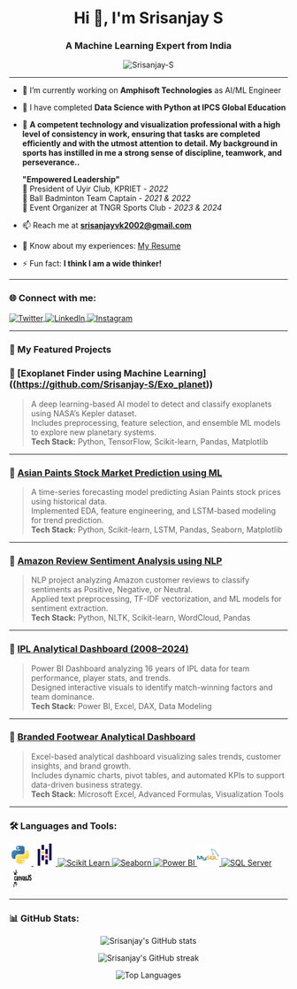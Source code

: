 <h1 align="center">Hi 👋, I'm Srisanjay S</h1>
<h3 align="center">A Machine Learning Expert from India</h3>

<p align="center"> 
  <img src="https://komarev.com/ghpvc/?username=Srisanjay-S&label=Profile%20views&color=0e75b6&style=flat" alt="Srisanjay-S" /> 
</p>

---

- 🔭 I’m currently working on **Amphisoft Technologies** as AI/ML Engineer

- 🌱 I have completed **Data Science with Python at IPCS Global Education**

- 💬 **A competent technology and visualization professional with a high level of consistency in work, ensuring
that tasks are completed efficiently and with the utmost attention to detail. My background in sports has
instilled in me a strong sense of discipline, teamwork, and perseverance..**

  **"Empowered Leadership"**  
  🔹 President of Uyir Club, KPRIET - *2022*  
  🔹 Ball Badminton Team Captain - *2021 & 2022*  
  🔹 Event Organizer at TNGR Sports Club - *2023 & 2024*

- 📫 Reach me at **srisanjayvk2002@gmail.com**

- 📄 Know about my experiences: [My Resume](https://drive.google.com/file/d/1UDUz4_HGW5Yi9Z07rrfOTvIi5U4KH54D/view?usp=drive_link)

- ⚡ Fun fact: **I think I am a wide thinker!**

---

<h3 align="left">🌐 Connect with me:</h3>
<p align="left">
<a href="https://twitter.com/srisanjay_vk18" target="_blank">
  <img align="center" src="https://raw.githubusercontent.com/rahuldkjain/github-profile-readme-generator/master/src/images/icons/Social/twitter.svg" alt="Twitter" height="30" width="40" />
</a>
<a href="https://linkedin.com/in/srisanjay-s" target="_blank">
  <img align="center" src="https://raw.githubusercontent.com/rahuldkjain/github-profile-readme-generator/master/src/images/icons/Social/linked-in-alt.svg" alt="LinkedIn" height="30" width="40" />
</a>
<a href="https://instagram.com/mr.dreamer_sri_18_" target="_blank">
  <img align="center" src="https://raw.githubusercontent.com/rahuldkjain/github-profile-readme-generator/master/src/images/icons/Social/instagram.svg" alt="Instagram" height="30" width="40" />
</a>
</p>

---

<h3 align="left">🚀 My Featured Projects</h3>

### 🔭 [Exoplanet Finder using Machine Learning] ((https://github.com/Srisanjay-S/Exo_planet))
> A deep learning-based AI model to detect and classify exoplanets using NASA’s Kepler dataset.  
> Includes preprocessing, feature selection, and ensemble ML models to explore new planetary systems.  
> **Tech Stack:** Python, TensorFlow, Scikit-learn, Pandas, Matplotlib  

---

### 🎨 [Asian Paints Stock Market Prediction using ML](https://github.com/Srisanjay-S/AsianPaints-Stock-Prediction)
> A time-series forecasting model predicting Asian Paints stock prices using historical data.  
> Implemented EDA, feature engineering, and LSTM-based modeling for trend prediction.  
> **Tech Stack:** Python, Scikit-learn, LSTM, Pandas, Seaborn, Matplotlib  

---

### 💬 [Amazon Review Sentiment Analysis using NLP](https://github.com/Srisanjay-S/Amazon-Review-Sentiment-Analysis)
> NLP project analyzing Amazon customer reviews to classify sentiments as Positive, Negative, or Neutral.  
> Applied text preprocessing, TF-IDF vectorization, and ML models for sentiment extraction.  
> **Tech Stack:** Python, NLTK, Scikit-learn, WordCloud, Pandas  

---

### 🏏 [IPL Analytical Dashboard (2008–2024)](https://github.com/Srisanjay-S/IPL-Analytics-Dashboard)
> Power BI Dashboard analyzing 16 years of IPL data for team performance, player stats, and trends.  
> Designed interactive visuals to identify match-winning factors and team dominance.  
> **Tech Stack:** Power BI, Excel, DAX, Data Modeling  

---

### 👟 [Branded Footwear Analytical Dashboard](https://github.com/Srisanjay-S/Footwear-Analytics-Dashboard)
> Excel-based analytical dashboard visualizing sales trends, customer insights, and brand growth.  
> Includes dynamic charts, pivot tables, and automated KPIs to support data-driven business strategy.  
> **Tech Stack:** Microsoft Excel, Advanced Formulas, Visualization Tools  

---

<h3 align="left">🛠️ Languages and Tools:</h3>
<p align="left">
  <a href="https://www.python.org" target="_blank" rel="noreferrer">
    <img src="https://raw.githubusercontent.com/devicons/devicon/master/icons/python/python-original.svg" alt="Python" width="40" height="40"/>
  </a>
  <a href="https://pandas.pydata.org/" target="_blank" rel="noreferrer">
    <img src="https://raw.githubusercontent.com/devicons/devicon/2ae2a900d2f041da66e950e4d48052658d850630/icons/pandas/pandas-original.svg" alt="Pandas" width="40" height="40"/>
  </a>
  <a href="https://scikit-learn.org/" target="_blank" rel="noreferrer">
    <img src="https://upload.wikimedia.org/wikipedia/commons/0/05/Scikit_learn_logo_small.svg" alt="Scikit Learn" width="40" height="40"/>
  </a>
  <a href="https://seaborn.pydata.org/" target="_blank" rel="noreferrer">
    <img src="https://seaborn.pydata.org/_images/logo-mark-lightbg.svg" alt="Seaborn" width="40" height="40"/>
  </a>
  <a href="https://powerbi.microsoft.com/" target="_blank" rel="noreferrer">
    <img src="https://upload.wikimedia.org/wikipedia/commons/c/cf/New_Power_BI_Logo.svg" alt="Power BI" width="40" height="40"/>
  </a>
  <a href="https://www.mysql.com/" target="_blank" rel="noreferrer">
    <img src="https://raw.githubusercontent.com/devicons/devicon/master/icons/mysql/mysql-original-wordmark.svg" alt="MySQL" width="40" height="40"/>
  </a>
  <a href="https://www.microsoft.com/en-us/sql-server" target="_blank" rel="noreferrer">
    <img src="https://www.svgrepo.com/show/303229/microsoft-sql-server-logo.svg" alt="SQL Server" width="40" height="40"/>
  </a>
  <a href="https://canvasjs.com" target="_blank" rel="noreferrer">
    <img src="https://raw.githubusercontent.com/Hardik0307/Hardik0307/master/assets/canvasjs-charts.svg" alt="CanvasJS" width="40" height="40"/>
  </a>
</p>

---

<h3 align="left">📊 GitHub Stats:</h3>

<p align="center">
  <img src="https://github-readme-stats.vercel.app/api?username=Srisanjay-S&show_icons=true&theme=tokyonight" alt="Srisanjay's GitHub stats" />
</p>

<p align="center">
  <img src="https://github-readme-streak-stats.herokuapp.com?user=Srisanjay-S&theme=tokyonight" alt="Srisanjay's GitHub streak" />
</p>

<p align="center">
  <img src="https://github-readme-stats.vercel.app/api/top-langs/?username=Srisanjay-S&layout=compact&theme=tokyonight" alt="Top Languages" />
</p>
